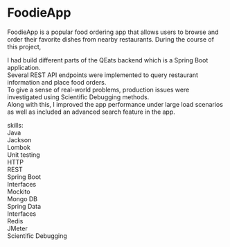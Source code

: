 # FoodieApp
FoodieApp is a popular food ordering app that allows users to browse and order their favorite dishes from nearby restaurants.
During the course of this project,

I had build different parts of the QEats backend which is a Spring Boot application.\
Several REST API endpoints were implemented to query restaurant information and place food orders.\
To give a sense of real-world problems, production issues were investigated using Scientific Debugging methods.\
Along with this, I improved the app performance under large load scenarios as well as included an advanced search feature in the app.

skills: \
Java\
Jackson\
Lombok\
Unit testing\
HTTP\
REST\
Spring Boot\
Interfaces\
Mockito\
Mongo DB\
Spring Data\
Interfaces\
Redis\
JMeter\
Scientific Debugging
